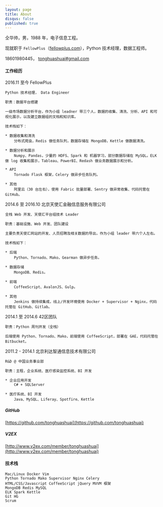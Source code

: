 ```yaml
---
layout: page
title: About
disqus: false
published: true
---
```


仝华帅，男，1988 年，电子信息工程。

现就职于 `FellowPlus`（[fellowplus.com](http://fellowplus.com)），Python 技术经理，数据工程师。

18601980445， [tonghuashuai#gmail.com](mailto:tonghuashuai@gmail.com)

#### 工作经历

2016.11 至今 FellowPlus 

    Python 技术经理， Data Engineer

    职责：数据平台搭建
    
    一级市场数据分析平台，作为小组 leadner 带三个人，数据的收集、清洗、分析、API 和可视化展示，以及建立数据组的文档和知识库。
    
    技术栈如下：
    
    * 数据收集和清洗
    	分布式爬虫，Redis 做任务队列，数据存储在 MongoDB，Kettle 做数据清洗。
        
    * 数据分析和展示
    	Numpy、Pandas，少量的 HDFS、Spark 和 机器学习，部分数据存储在 MySQL。ELK 做 log 收集和展示，Tableau、PowerBI、Redash 做业务数据展示和分析。
        
    * API
    	Tornado Flask 框架，Celery 做异步任务队列。
    
    * 其他
    	阿里云（30 台左右），使用 Fabric 批量部署、Sentry 做异常收集、代码托管在 GitHub。
     

2014.6 至 2016.10 北京天使汇金融信息服务有限公司

    全栈 Web 开发、天使汇平台组技术 Leader

    职责：基础设施、Web 开发、团队建设
    
    主要负责天使汇网站的开发、人员招聘及相关数据的导出，作为小组 leader 带六个人左右。

    技术栈如下：
    
    * 后端
    	Python、Tornado、Mako，Gearman 做异步任务。
        
    * 数据存储
    	MongoDB、Redis。
        
    * 前端
    	CoffeeScript、AvalonJS、Gulp。
        
    * 其他
    	Jenkins 做持续集成，线上/开发环境使用 Docker + Supervisor + Nginx，代码托管在 GitHub、Gitlab。

2014.1 至 2014.6 42区团队

    职责：Python 周刊开发（全栈）

    后端使用 Python、Tornado、Mako，前端使用 CoffeeScript，部署在 GAE，代码托管在 Bitbucket。

2011.2 - 2014.1 北京利达智通信息技术有限公司

    R&D @ 中国业务事业部

    职责：主程，企业系统、医疗感染监控系统、BI 开发

    * 企业应用开发
    	C# + SQLServer
        
    * 医疗系统、BI 开发
   		Java、MySQL、Liferay、Spotfire、Kettle


##### GitHub
[https://github.com/tonghuashuai](https://github.com/tonghuashuai)

##### V2EX
[http://www.v2ex.com/member/tonghuashuai](http://www.v2ex.com/member/tonghuashuai)

#### 技术栈
    Mac/Linux Docker Vim
    Python Tornado Mako Supervisor Nginx Celery
    HTML/CSS/Javascript CoffeeScript jQuery MVVM 框架
    MongoDB Redis MySQL
    ELK Spark Kettle
    Git HG
    Scrum
